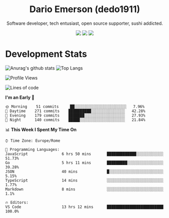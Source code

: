 <div align="center">
  
# Dario Emerson (dedo1911)
Software developer, tech entusiast, open source supporter, sushi addicted.

[![](https://img.shields.io/badge/-Linkedin-informational?style=for-the-badge&logo=linkedin&logoColor=white&color=2867B2)](http://linkedin.com/in/dedo1911)
[![](https://img.shields.io/badge/-Telegram-informational?style=for-the-badge&logo=telegram&logoColor=white&color=0088cc)](https://t.me/dedo1911)
[![](https://img.shields.io/badge/-Facebook-informational?style=for-the-badge&logo=facebook&logoColor=white&color=3b5998)](https://fb.com/dedo1911)

</div>

# Development Stats

![Anurag's github stats](https://github-readme-stats.vercel.app/api?username=dedo1911&count_private=true&show_icons=true&theme=chartreuse-dark)
![Top Langs](https://github-readme-stats.vercel.app/api/top-langs/?username=dedo1911&theme=chartreuse-dark&layout=compact)

<!--START_SECTION:waka-->
![Profile Views](http://img.shields.io/badge/Profile%20Views-3-blue)

![Lines of code](https://img.shields.io/badge/From%20Hello%20World%20I%27ve%20Written-2.8%20million%20lines%20of%20code-blue)

**I'm an Early 🐤** 

```text
🌞 Morning    51 commits     ██░░░░░░░░░░░░░░░░░░░░░░░   7.96% 
🌆 Daytime    271 commits    ██████████░░░░░░░░░░░░░░░   42.28% 
🌃 Evening    179 commits    ███████░░░░░░░░░░░░░░░░░░   27.93% 
🌙 Night      140 commits    █████░░░░░░░░░░░░░░░░░░░░   21.84%

```


📊 **This Week I Spent My Time On** 

```text
⌚︎ Time Zone: Europe/Rome

💬 Programming Languages: 
JavaScript               6 hrs 50 mins       █████████████░░░░░░░░░░░░   51.73% 
Go                       5 hrs 11 mins       █████████░░░░░░░░░░░░░░░░   39.28% 
JSON                     40 mins             █░░░░░░░░░░░░░░░░░░░░░░░░   5.15% 
TypeScript               14 mins             ░░░░░░░░░░░░░░░░░░░░░░░░░   1.77% 
Markdown                 8 mins              ░░░░░░░░░░░░░░░░░░░░░░░░░   1.1%

🔥 Editors: 
VS Code                  13 hrs 12 mins      █████████████████████████   100.0%

```


<!--END_SECTION:waka-->

<!--
**dedo1911/dedo1911** is a ✨ _special_ ✨ repository because its `README.md` (this file) appears on your GitHub profile.

Here are some ideas to get you started:

- 🔭 I’m currently working on ...
- 🌱 I’m currently learning ...
- 👯 I’m looking to collaborate on ...
- 🤔 I’m looking for help with ...
- 💬 Ask me about ...
- 📫 How to reach me: ...
- 😄 Pronouns: ...
- ⚡ Fun fact: ...
-->
